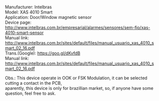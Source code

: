 Manufacturer:	Intelbras <br>
Model:		XAS 4010 Smart <br>
Application:	Door/Window magnetic sensor <br>
Device page:	http://www.intelbras.com.br/empresarial/alarmes/sensores/sem-fio/xas-4010-smart-sensor<br>
Manual link:	http://www.intelbras.com.br/sites/default/files/manual_usuario_xas_4010_smart_02_16.pdf<br>
Trans.(Google): https://goo.gl/dKvfdB<br>
Manual link:	http://www.intelbras.com.br/sites/default/files/manual_usuario_xas_4010_smart_02_16.pdf<br>

Obs.: This device operate in OOK or FSK Modulation, it can be selected cutting a contact in the PCB,<br> aparently, this device is only for 
brazillian market, so, if anyone have some question, feel free to ask.



